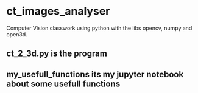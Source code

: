# ct_images_analyser
Computer Vision classwork using python with the libs opencv, numpy and open3d.

ct_2_3d.py is the program
-
my_usefull_functions its my jupyter notebook about some usefull functions
-

